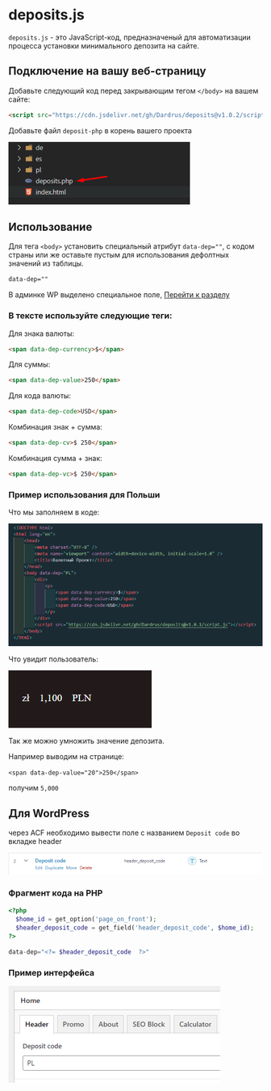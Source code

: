 # deposits.js

`deposits.js` - это JavaScript-код, предназначеный для автоматизации процесса установки минимального депозита на сайте.

## Подключение на вашу веб-страницу

Добавьте следующий код перед закрывающим тегом `</body>` на вашем сайте:

```html
<script src="https://cdn.jsdelivr.net/gh/Dardrus/deposits@v1.0.2/script.js"></script>
```
Добавьте файл `deposit-php` в корень вашего проекта

![deposit php](images/deposit-php.png)

## Использование

Для тега `<body>` установить специальный атрибут `data-dep=""`, с кодом страны или же оставьте пустым для использования дефолтных значений из таблицы.

```html
data-dep=""
``` 

В админке WP выделено специальное поле, [Перейти к разделу](#для-wordpress)


### В тексте используйте следующие теги:

Для знака валюты:
```html
<span data-dep-currency>$</span>
``` 

Для суммы:
```html
<span data-dep-value>250</span>
``` 

Для кода валюты:
```html
<span data-dep-code>USD</span>
```

Комбинация знак + сумма:
```html
<span data-dep-cv>$ 250</span>
```

Комбинация сумма + знак:
```html
<span data-dep-vc>$ 250</span>
```

### Пример использования для Польши
Что мы заполняем в коде:

![code](images/code.png)

Что увидит пользователь:

![interface](images/interface.png)

Так же можно умножить значение депозита. 

Например выводим на странице:

`<span data-dep-value="20">250</span>`

получим `5,000`

## Для WordPress

через ACF необходимо вывести поле с названием `Deposit code` во вкладке header

![header deposit code](images/header_deposit_code.png)

### Фрагмент кода на PHP

```php
<?php
  $home_id = get_option('page_on_front');
  $header_deposit_code = get_field('header_deposit_code', $home_id);
?>
```

```php
data-dep="<?= $header_deposit_code  ?>"
```

### Пример интерфейса

![wp-admin](images/wp-admin.png)
